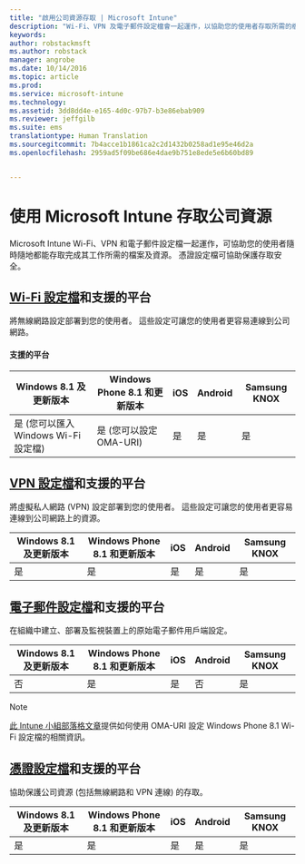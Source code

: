 ```yaml
---
title: "啟用公司資源存取 | Microsoft Intune"
description: "Wi-Fi、VPN 及電子郵件設定檔會一起運作，以協助您的使用者存取所需的檔案及資源。"
keywords: 
author: robstackmsft
ms.author: robstack
manager: angrobe
ms.date: 10/14/2016
ms.topic: article
ms.prod: 
ms.service: microsoft-intune
ms.technology: 
ms.assetid: 3dd8dd4e-e165-4d0c-97b7-b3e86ebab909
ms.reviewer: jeffgilb
ms.suite: ems
translationtype: Human Translation
ms.sourcegitcommit: 7b4acce1b1861ca2c2d1432b0258ad1e95e46d2a
ms.openlocfilehash: 2959ad5f09be686e4dae9b751e8ede5e6b60bd89


---
```


# <a name="enable-access-to-company-resources-with-microsoft-intune"></a>使用 Microsoft Intune 存取公司資源
Microsoft Intune Wi-Fi、VPN 和電子郵件設定檔一起運作，可協助您的使用者隨時隨地都能存取完成其工作所需的檔案及資源。 憑證設定檔可協助保護存取安全。

## <a name="wifi-profileswificonnectionsinmicrosoftintunemd-and-supported-platforms"></a>[Wi-Fi 設定檔](wi-fi-connections-in-microsoft-intune.md)和支援的平台

將無線網路設定部署到您的使用者。 這些設定可讓您的使用者更容易連線到公司網路。
#### <a name="supported-platforms"></a>支援的平台

|Windows 8.1 及更新版本|Windows Phone 8.1 和更新版本|iOS|Android|Samsung KNOX|
|---------------------|---------------------------|---|-------|------------|
|是 (您可以匯入 Windows Wi-Fi 設定檔)|是 (您可以設定 OMA-URI) |是|是|是|

## <a name="vpn-profilesvpnconnectionsinmicrosoftintunemd-and-supported-platforms"></a>[VPN 設定檔](vpn-connections-in-microsoft-intune.md)和支援的平台
將虛擬私人網路 (VPN) 設定部署到您的使用者。 這些設定可讓您的使用者更容易連線到公司網路上的資源。

|Windows 8.1 及更新版本|Windows Phone 8.1 和更新版本|iOS|Android|Samsung KNOX|
|---------------------|---------------------------|---|-------|------------|
|是|是|是|是|是|

## <a name="email-profilesconfigureaccesstocorporateemailusingemailprofileswithmicrosoftintunemd-and-supported-platforms"></a>[電子郵件設定檔](configure-access-to-corporate-email-using-email-profiles-with-microsoft-intune.md)和支援的平台
在組織中建立、部署及監視裝置上的原始電子郵件用戶端設定。

|Windows 8.1 及更新版本|Windows Phone 8.1 和更新版本|iOS|Android|Samsung KNOX|
|---------------------|---------------------------|---|-------|------------|
|否|是|是|否|是|
> [!NOTE]
> [此 Intune 小組部落格文章](https://blogs.technet.microsoft.com/enterprisemobility/2015/02/19/using-oma-uri-to-create-custom-wi-fi-profiles-for-windows-phone-8-1/)提供如何使用 OMA-URI 設定 Windows Phone 8.1 Wi-Fi 設定檔的相關資訊。

## <a name="certificate-profilessecureresourceaccesswithcertificateprofilesmd-and-supported-platforms"></a>[憑證設定檔](secure-resource-access-with-certificate-profiles.md)和支援的平台
協助保護公司資源 (包括無線網路和 VPN 連線) 的存取。

|Windows 8.1 及更新版本|Windows Phone 8.1 和更新版本|iOS|Android|Samsung KNOX|
|---------------------|---------------------------|---|-------|------------|
|是|是|是|是|是|



<!--HONumber=Oct16_HO2-->


